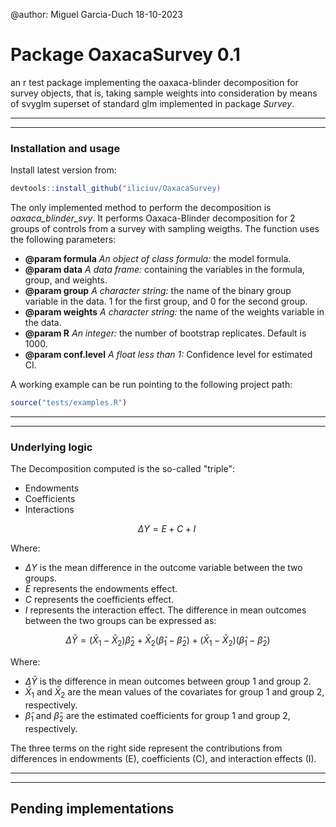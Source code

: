 @author: Miguel Garcia-Duch 18-10-2023

# Package OaxacaSurvey 0.1

an r test package implementing the oaxaca-blinder decomposition for survey objects, that is, taking sample weights into consideration by means of svyglm superset of standard glm implemented in package *Survey*.

--------------------------------------------------
--------------------------------------------------

### Installation and usage

Install latest version from:

```r
devtools::install_github("iliciuv/OaxacaSurvey)
```

The only implemented method to perform the decomposition is *oaxaca_blinder_svy*. It performs Oaxaca-Blinder decomposition for 2 groups of controls from a survey with sampling weigths. The function uses the following parameters:

- **@param formula** *An object of class formula:* the model formula.
- **@param data** *A data frame:* containing the variables in the formula, group, and weights.
- **@param group** *A character string:* the name of the binary group variable in the data. 1 for the first group, and 0 for the second group.
- **@param weights** *A character string:* the name of the weights variable in the data.
- **@param R** *An integer:* the number of bootstrap replicates. Default is 1000.
- **@param conf.level** *A float less than 1:* Confidence level for estimated CI.

A working example can be run pointing to the following project path:

```r
source("tests/examples.R")
```

--------------------------------------------------
--------------------------------------------------

### Underlying logic

The Decomposition computed is the so-called "triple":

- Endowments
- Coefficients
- Interactions

$$ \Delta Y = E + C + I \ $$

Where:

- $\Delta Y$ is the mean difference in the outcome variable between the two groups.
- $E$ represents the endowments effect.
- $C$ represents the coefficients effect.
- $I$ represents the interaction effect.
The difference in mean outcomes between the two groups can be expressed as:

$$ \Delta \bar{Y} = (\bar{X}_1 - \bar{X}_2) \hat{\beta}_2 + \bar{X}_2 (\hat{\beta}_1 - \hat{\beta}_2) + (\bar{X}_1 - \bar{X}_2) (\hat{\beta}_1 - \hat{\beta}_2) $$

Where:

- $\Delta \bar{Y}$ is the difference in mean outcomes between group 1 and group 2.
- $\bar{X}_1$ and $\bar{X}_2$ are the mean values of the covariates for group 1 and group 2, respectively.
- $\hat{\beta}_1$ and $\hat{\beta}_2$ are the estimated coefficients for group 1 and group 2, respectively.

The three terms on the right side represent the contributions from differences in endowments (E), coefficients (C), and interaction effects (I).

--------------------------------------------------
--------------------------------------------------

## Pending implementations
